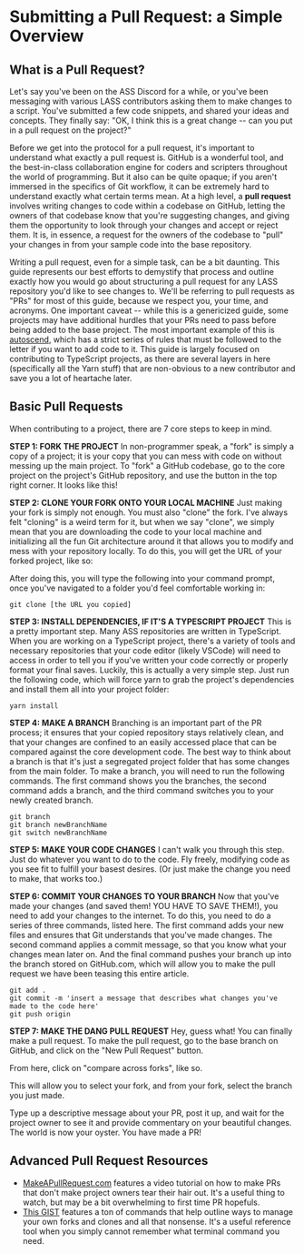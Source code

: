 # Submitting a Pull Request: a Simple Overview
## What is a Pull Request?

Let's say you've been on the ASS Discord for a while, or you've been messaging with various LASS contributors asking them to make changes to a script. You've submitted a few code snippets, and shared your ideas and concepts. They finally say: "OK, I think this is a great change -- can you put in a pull request on the project?" 

Before we get into the protocol for a pull request, it's important to understand what exactly a pull request is. GitHub is a wonderful tool, and the best-in-class collaboration engine for coders and scripters throughout the world of programming. But it also can be quite opaque; if you aren't immersed in the specifics of Git workflow, it can be extremely hard to understand exactly what certain terms mean. At a high level, a **pull request** involves writing changes to code within a codebase on GitHub, letting the owners of that codebase know that you're suggesting changes, and giving them the opportunity to look through your changes and accept or reject them. It is, in essence, a request for the owners of the codebase to "pull" your changes in from your sample code into the base repository.

Writing a pull request, even for a simple task, can be a bit daunting. This guide represents our best efforts to demystify that process and outline exactly how you would go about structuring a pull request for any LASS repository you'd like to see changes to. We'll be referring to pull requests as "PRs" for most of this guide, because we respect you, your time, and acronyms. One important caveat -- while this is a genericized guide, some projects may have additional hurdles that your PRs need to pass before being added to the base project. The most important example of this is [autoscend](https://github.com/Loathing-Associates-Scripting-Society/autoscend/blob/master/docs/CONTRIBUTING.md), which has a strict series of rules that must be followed to the letter if you want to add code to it. This guide is largely focused on contributing to TypeScript projects, as there are several layers in here (specifically all the Yarn stuff) that are non-obvious to a new contributor and save you a lot of heartache later.

## Basic Pull Requests

When contributing to a project, there are 7 core steps to keep in mind.

**STEP 1: FORK THE PROJECT**
In non-programmer speak, a "fork" is simply a copy of a project; it is your copy that you can mess with code on without messing up the main project. To "fork" a GitHub codebase, go to the core project on the project's GitHub repository, and use the button in the top right corner. It looks like this!

**STEP 2: CLONE YOUR FORK ONTO YOUR LOCAL MACHINE**
Just making your fork is simply not enough. You must also "clone" the fork. I've always felt "cloning" is a weird term for it, but when we say "clone", we simply mean that you are downloading the code to your local machine and initializing all the fun Git architecture around it that allows you to modify and mess with your repository locally. To do this, you will get the URL of your forked project, like so:

After doing this, you will type the following into your command prompt, once you've navigated to a folder you'd feel comfortable working in:
```
git clone [the URL you copied]
```

**STEP 3: INSTALL DEPENDENCIES, IF IT'S A TYPESCRIPT PROJECT** 
This is a pretty important step. Many ASS repositories are written in TypeScript. When you are working on a TypeScript project, there's a variety of tools and necessary repositories that your code editor (likely VSCode) will need to access in order to tell you if you've written your code correctly or properly format your final saves. Luckily, this is actually a very simple step. Just run the following code, which will force yarn to grab the project's dependencies and install them all into your project folder:
```
yarn install
```

**STEP 4: MAKE A BRANCH**
Branching is an important part of the PR process; it ensures that your copied repository stays relatively clean, and that your changes are confined to an easily accessed place that can be compared against the core development code. The best way to think about a branch is that it's just a segregated project folder that has some changes from the main folder. To make a branch, you will need to run the following commands. The first command shows you the branches, the second command adds a branch, and the third command switches you to your newly created branch. 
```
git branch
git branch newBranchName
git switch newBranchName
```

**STEP 5: MAKE YOUR CODE CHANGES**
I can't walk you through this step. Just do whatever you want to do to the code. Fly freely, modifying code as you see fit to fulfill your basest desires. (Or just make the change you need to make, that works too.)

**STEP 6: COMMIT YOUR CHANGES TO YOUR BRANCH**
Now that you've made your changes (and saved them! YOU HAVE TO SAVE THEM!), you need to add your changes to the internet. To do this, you need to do a series of three commands, listed here. The first command adds your new files and ensures that Git understands that you've made changes. The second command applies a commit message, so that you know what your changes mean later on. And the final command pushes your branch up into the branch stored on GitHub.com, which will allow you to make the pull request we have been teasing this entire article.
```
git add .
git commit -m 'insert a message that describes what changes you've made to the code here'
git push origin
```

**STEP 7: MAKE THE DANG PULL REQUEST**
Hey, guess what! You can finally make a pull request. To make the pull request, go to the base branch on GitHub, and click on the "New Pull Request" button.

From here, click on "compare across forks", like so.

This will allow you to select your fork, and from your fork, select the branch you just made.

Type up a descriptive message about your PR, post it up, and wait for the project owner to see it and provide commentary on your beautiful changes. The world is now your oyster. You have made a PR!

## Advanced Pull Request Resources
- [MakeAPullRequest.com](https://makeapullrequest.com/) features a video tutorial on how to make PRs that don't make project owners tear their hair out. It's a useful thing to watch, but may be a bit overwhelming to first time PR hopefuls.
- [This GIST](https://gist.github.com/Chaser324/ce0505fbed06b947d962) features a ton of commands that help outline ways to manage your own forks and clones and all that nonsense. It's a useful reference tool when you simply cannot remember what terminal command you need.